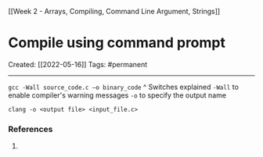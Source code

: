 [[Week 2 - Arrays, Compiling, Command Line Argument, Strings]]

# Compile using command prompt
Created:  [[2022-05-16]]
Tags: #permanent 

---
`gcc -Wall source_code.c –o binary_code`
^ Switches explained 
`-Wall` to enable compiler's warning messages
`-o` to specify the output name





`clang -o <output file> <input_file.c>`










### References
1. 